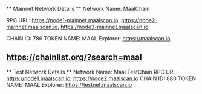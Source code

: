 ** Mainnet Network Details **
Network Name: MaalChain  

RPC URL: https://node1-mainnet.maalscan.io, https://node2-mainnet.maalscan.io, https://node3-mainnet.maalscan.io  

CHAIN ID: 786
TOKEN NAME: MAAL
Explorer: https://maalscan.io

https://chainlist.org/?search=maal
-----------------------------------------------------------------------------------------------------------------------

** Test Network Details **
Network Name: Maal TestChain
RPC URL: https://node1.maalscan.io, https://node2.maalscan.io
CHAIN ID: 880
TOKEN NAME: MAAL
Explorer: https://testnet.maalscan.io
